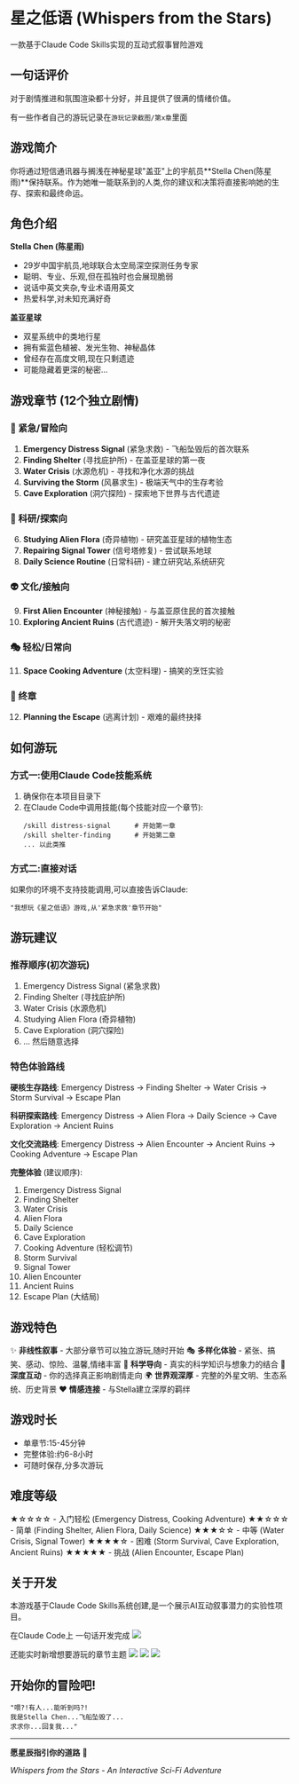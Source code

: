 # 星之低语 (Whispers from the Stars)

一款基于Claude Code Skills实现的互动式叙事冒险游戏

## 一句话评价

对于剧情推进和氛围渲染都十分好，并且提供了很满的情绪价值。

有一些作者自己的游玩记录在`游玩记录截图/第x章`里面

## 游戏简介

你将通过短信通讯器与搁浅在神秘星球"盖亚"上的宇航员**Stella Chen(陈星雨)**保持联系。作为她唯一能联系到的人类,你的建议和决策将直接影响她的生存、探索和最终命运。

## 角色介绍

**Stella Chen (陈星雨)**
- 29岁中国宇航员,地球联合太空局深空探测任务专家
- 聪明、专业、乐观,但在孤独时也会展现脆弱
- 说话中英文夹杂,专业术语用英文
- 热爱科学,对未知充满好奇

**盖亚星球**
- 双星系统中的类地行星
- 拥有紫蓝色植被、发光生物、神秘晶体
- 曾经存在高度文明,现在只剩遗迹
- 可能隐藏着更深的秘密...

## 游戏章节 (12个独立剧情)

### 🚨 紧急/冒险向
1. **Emergency Distress Signal** (紧急求救) - 飞船坠毁后的首次联系
2. **Finding Shelter** (寻找庇护所) - 在盖亚星球的第一夜
3. **Water Crisis** (水源危机) - 寻找和净化水源的挑战
4. **Surviving the Storm** (风暴求生) - 极端天气中的生存考验
5. **Cave Exploration** (洞穴探险) - 探索地下世界与古代遗迹

### 🔬 科研/探索向
6. **Studying Alien Flora** (奇异植物) - 研究盖亚星球的植物生态
7. **Repairing Signal Tower** (信号塔修复) - 尝试联系地球
8. **Daily Science Routine** (日常科研) - 建立研究站,系统研究

### 👽 文化/接触向
9. **First Alien Encounter** (神秘接触) - 与盖亚原住民的首次接触
10. **Exploring Ancient Ruins** (古代遗迹) - 解开失落文明的秘密

### 🎭 轻松/日常向
11. **Space Cooking Adventure** (太空料理) - 搞笑的烹饪实验

### 🚀 终章
12. **Planning the Escape** (逃离计划) - 艰难的最终抉择

## 如何游玩

### 方式一:使用Claude Code技能系统

1. 确保你在本项目目录下
2. 在Claude Code中调用技能(每个技能对应一个章节):
   ```
   /skill distress-signal      # 开始第一章
   /skill shelter-finding      # 开始第二章
   ... 以此类推
   ```

### 方式二:直接对话

如果你的环境不支持技能调用,可以直接告诉Claude:
```
"我想玩《星之低语》游戏,从'紧急求救'章节开始"
```

## 游玩建议

### 推荐顺序(初次游玩)
1. Emergency Distress Signal (紧急求救)
2. Finding Shelter (寻找庇护所)
3. Water Crisis (水源危机)
4. Studying Alien Flora (奇异植物)
5. Cave Exploration (洞穴探险)
6. ... 然后随意选择

### 特色体验路线

**硬核生存路线**:
Emergency Distress → Finding Shelter → Water Crisis → Storm Survival → Escape Plan

**科研探索路线**:
Emergency Distress → Alien Flora → Daily Science → Cave Exploration → Ancient Ruins

**文化交流路线**:
Emergency Distress → Alien Encounter → Ancient Ruins → Cooking Adventure → Escape Plan

**完整体验** (建议顺序):
1. Emergency Distress Signal
2. Finding Shelter
3. Water Crisis
4. Alien Flora
5. Daily Science
6. Cave Exploration
7. Cooking Adventure (轻松调节)
8. Storm Survival
9. Signal Tower
10. Alien Encounter
11. Ancient Ruins
12. Escape Plan (大结局)

## 游戏特色

✨ **非线性叙事** - 大部分章节可以独立游玩,随时开始
🎭 **多样化体验** - 紧张、搞笑、感动、惊险、温馨,情绪丰富
🔬 **科学导向** - 真实的科学知识与想象力的结合
💬 **深度互动** - 你的选择真正影响剧情走向
🌍 **世界观深厚** - 完整的外星文明、生态系统、历史背景
❤️ **情感连接** - 与Stella建立深厚的羁绊

## 游戏时长

- 单章节:15-45分钟
- 完整体验:约6-8小时
- 可随时保存,分多次游玩

## 难度等级

★☆☆☆☆ - 入门轻松 (Emergency Distress, Cooking Adventure)
★★☆☆☆ - 简单 (Finding Shelter, Alien Flora, Daily Science)
★★★☆☆ - 中等 (Water Crisis, Signal Tower)
★★★★☆ - 困难 (Storm Survival, Cave Exploration, Ancient Ruins)
★★★★★ - 挑战 (Alien Encounter, Escape Plan)

## 关于开发

本游戏基于Claude Code Skills系统创建,是一个展示AI互动叙事潜力的实验性项目。

在Claude Code上 一句话开发完成
![](游玩记录截图/开发过程/1.png)

还能实时新增想要游玩的章节主题
![](游玩记录截图/开发过程/2.png)
![](游玩记录截图/开发过程/3.png)
![](游玩记录截图/开发过程/4.png)

## 开始你的冒险吧!

```
"喂?!有人...能听到吗?!
我是Stella Chen...飞船坠毁了...
求求你...回复我..."
```

---

**愿星辰指引你的道路** 🌟

*Whispers from the Stars - An Interactive Sci-Fi Adventure*
